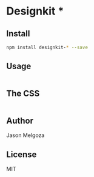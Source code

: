 # Designkit *

## Install

```bash
npm install designkit-* --save
```

## Usage

```html

```

## The CSS

```css

```

## Author

Jason Melgoza

## License

MIT
